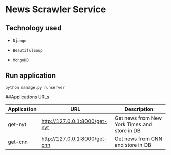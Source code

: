 # News Scrawler Service

## Technology used

- `Django`

- `BeautifulSoup`
- `MongoDB`

## Run application

```
python manage.py runserver
```

##Applications URLs

| Application | URL                           | Description                                  |
| ----------- | ----------------------------- | -------------------------------------------- |
| get-nyt     | http://127.0.0.1:8000/get-nyt | Get news from New York Times and store in DB |
| get-cnn     | http://127.0.0.1:8000/get-cnn | Get news from CNN and store in DB            |

